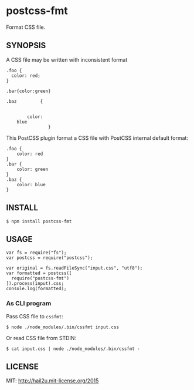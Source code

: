 postcss-fmt
===========

Format CSS file.


SYNOPSIS
--------

A CSS file may be written with inconsistent format

    .foo {
      color: red;
    }
    
    .bar{color:green}
    
    .baz         {
    
    
          	color:
        blue
                  	}

This PostCSS plugin format a CSS file with PostCSS internal default format:

    .foo {
        color: red
    }
    .bar {
        color: green
    }
    .baz {
        color: blue
    }


INSTALL
-------

    $ npm install postcss-fmt


USAGE
-----

    var fs = require("fs");
    var postcss = require("postcss");
    
    var original = fs.readFileSync("input.css", "utf8");
    var formatted = postcss([
      require("postcss-fmt")
    ]).process(input).css;
    console.log(formatted);


### As CLI program

Pass CSS file to `cssfmt`:

    $ node ./node_modules/.bin/cssfmt input.css

Or read CSS file from STDIN:

    $ cat input.css | node ./node_modules/.bin/cssfmt -


LICENSE
-------

MIT: http://hail2u.mit-license.org/2015
